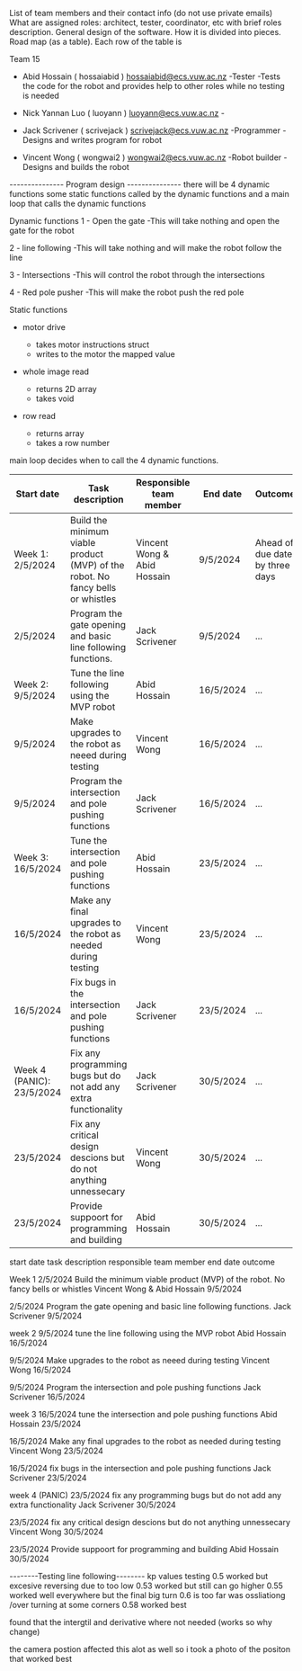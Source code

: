 List of team members and their contact info (do not use private emails)
What are assigned roles: architect, tester, coordinator, etc with brief roles description.
General design of the software. How it is divided into pieces.
Road map (as a table). Each row of the table is


Team 15 

- Abid Hossain ( hossaiabid ) hossaiabid@ecs.vuw.ac.nz          -Tester
    -Tests the code for the robot and provides help to other roles while no testing is needed

- Nick Yannan Luo ( luoyann ) luoyann@ecs.vuw.ac.nz             -

- Jack Scrivener ( scrivejack ) scrivejack@ecs.vuw.ac.nz        -Programmer
    -Designs and writes program for robot

- Vincent Wong ( wongwai2 ) wongwai2@ecs.vuw.ac.nz              -Robot builder
    -Designs and builds the robot



--------------- Program design ---------------
there will be 4 dynamic functions some static functions called by the dynamic functions
and a main loop that calls the dynamic functions

Dynamic functions
1 - Open the gate 
    -This will take nothing and open the gate for the robot

2 - line following 
    -This will take nothing and will make the robot follow the line

3 - Intersections 
    -This will control the robot through the intersections

4 - Red pole pusher
    -This will make the robot push the red pole

Static functions
- motor drive 
    - takes motor instructions struct
    - writes to the motor the mapped value

- whole image read
    - returns 2D array
    - takes void

- row read 
    - returns array
    - takes a row number 


main loop decides when to call the 4 dynamic functions.



| Start date | Task description | Responsible team member | End date | Outcome |
| ------ | ------ | ------ | ------ | ------ |
| Week 1: 2/5/2024| Build the minimum viable product (MVP) of the robot. No fancy bells or whistles| Vincent Wong & Abid Hossain| 9/5/2024| Ahead of due date by three days|
| 2/5/2024|Program the gate opening and basic line following functions.|Jack Scrivener|9/5/2024|...|
| Week 2: 9/5/2024|Tune the line following using the MVP robot|Abid Hossain| 16/5/2024|...|
| 9/5/2024|Make upgrades to the robot as neeed during testing| Vincent Wong|16/5/2024 |...|
| 9/5/2024|Program the intersection and pole pushing functions |Jack Scrivener |16/5/2024 |...|
| Week 3: 16/5/2024|Tune the intersection and pole pushing functions| Abid Hossain| 23/5/2024|...|
| 16/5/2024|Make any final upgrades to the robot as needed during testing|Vincent Wong| 23/5/2024|...|
| 16/5/2024|Fix bugs in the intersection and pole pushing functions|Jack Scrivener| 23/5/2024|...|
| Week 4 (PANIC): 23/5/2024|Fix any programming bugs but do not add any extra functionality|Jack Scrivener| 30/5/2024|...|
| 23/5/2024|Fix any critical design descions but do not anything unnessecary|Vincent Wong| 30/5/2024|...|
| 23/5/2024|Provide suppoort for programming and building|Abid Hossain| 30/5/2024|...|

start date   task description	                                                              responsible team member	end date	outcome

Week 1
2/5/2024   Build the minimum viable product (MVP) of the robot. No fancy bells or whistles     Vincent Wong & Abid Hossain  9/5/2024    

2/5/2024   Program the gate opening and basic line following functions.                        Jack Scrivener           9/5/2024   

week 2
9/5/2024   tune the line following using the MVP robot                                         Abid Hossain            16/5/2024       

9/5/2024   Make upgrades to the robot as neeed during testing                                  Vincent Wong            16/5/2024

9/5/2024   Program the intersection and pole pushing functions                                 Jack Scrivener          16/5/2024

week 3 
16/5/2024  tune the intersection and pole pushing functions                                    Abid Hossain            23/5/2024

16/5/2024  Make any final upgrades to the robot as needed during testing                        Vincent Wong            23/5/2024

16/5/2024  fix bugs in the intersection and pole pushing functions                             Jack Scrivener           23/5/2024

week 4  (PANIC)
23/5/2024  fix any programming bugs but do not add any extra functionality                     Jack Scrivener           30/5/2024

23/5/2024  fix any critical design descions but do not anything unnessecary                     Vincent Wong           30/5/2024

23/5/2024  Provide suppoort for programming and building                                        Abid Hossain           30/5/2024





--------Testing line following--------
kp values testing
0.5 worked but excesive reversing due to too low
0.53 worked but still can go higher
0.55 worked well everywhere but the final big turn
0.6 is too far was ossliationg /over turning at some corners
0.58 worked best

found that the intergtil and derivative where not needed (works so why change)

the camera postion affected this alot as well so i took a photo of the positon that worked best